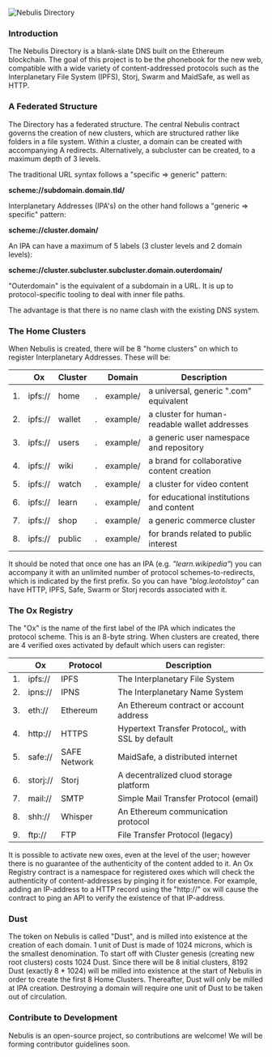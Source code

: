 ![Nebulis Directory](https://github.com/nebulis-io/directory/blob/master/assets/gem_title_gray.png)

### Introduction

The Nebulis Directory is a blank-slate DNS built on the Ethereum blockchain. The goal of this project is to be the phonebook for the new web, compatible with a wide variety of content-addressed protocols such as the Interplanetary File System (IPFS), Storj, Swarm and MaidSafe, as well as HTTP.

### A Federated Structure

The Directory has a federated structure. The central Nebulis contract governs the creation of new clusters, which are structured rather like folders in a file system. Within a cluster, a domain can be created with accompanying A redirects. Alternatively, a subcluster can be created, to a maximum depth of 3 levels.

The traditional URL syntax follows a "specific => generic" pattern:

**scheme://subdomain.domain.tld/**

Interplanetary Addresses (IPA's) on the other hand follows a "generic => specific" pattern:

**scheme://cluster.domain/**

An IPA can have a maximum of 5 labels (3 cluster levels and 2 domain levels):

**scheme://cluster.subcluster.subcluster.domain.outerdomain/**

"Outerdomain" is the equivalent of a subdomain in a URL. It is up to protocol-specific tooling to deal with inner file paths.

The advantage is that there is no name clash with the existing DNS system.

### The Home Clusters

When Nebulis is created, there will be 8 "home clusters" on which to register Interplanetary Addresses. These will be:

|  | Ox | Cluster |  | Domain | Description |
| --- | --- | --- | --- | --- | --- |
| 1. | ipfs:// | home | . | example/ | a universal, generic ".com" equivalent |
| 2. | ipfs:// | wallet | . |example/ | a cluster for human-readable wallet addresses |
| 3. | ipfs:// | users | . | example/ | a generic user namespace and repository | 
| 4. | ipfs:// | wiki | . | example/ | a brand for collaborative content creation |
| 5. | ipfs:// | watch | . | example/ | a cluster for video content |
| 6. | ipfs:// | learn | . | example/ | for educational institutions and content |
| 7. | ipfs:// | shop | . |example/ | a generic commerce cluster |
| 8. | ipfs:// | public | . | example/ | for brands related to public interest |


It should be noted that once one has an IPA (e.g. *"learn.wikipedia"*) you can accompany it with an unlimited number of protocol schemes-to-redirects, which is indicated by the first prefix. So you can have *"blog.leotolstoy"* can have HTTP, IPFS, Safe, Swarm or Storj records associated with it.

### The Ox Registry

The "Ox" is the name of the first label of the IPA which indicates the protocol scheme. This is an 8-byte string. When clusters are created, there are 4 verified oxes activated by default which users can register:

| | Ox | Protocol | Description |
| --- | --- | --- |--- |
1. | ipfs:// | IPFS | The Interplanetary File System |
2. | ipns:// | IPNS | The Interplanetary Name System |
3. | eth:// | Ethereum | An Ethereum contract or account address |
4. | http:// | HTTPS | Hypertext Transfer Protocol,, with SSL by default |
5. | safe:// | SAFE Network | MaidSafe, a distributed internet |
6. | storj:// | Storj | A decentralized cluod storage platform |
7. | mail:// | SMTP | Simple Mail Transfer Protocol (email) |
8. | shh:// | Whisper | An Ethereum communication protocol |
9. | ftp:// | FTP | File Transfer Protocol (legacy) |

It is possible to activate new oxes, even at the level of the user; however there is no guarantee of the authenticity of the content added to it. An Ox Registry contract is a namespace for registered oxes which will check the authenticity of content-addresses by pinging it for existence. For example, adding an IP-address to a HTTP record using the "http://" ox will cause the contract to ping an API to verify the existence of that IP-address. 

### Dust

The token on Nebulis is called "Dust", and is milled into existence at the creation of each domain. 1 unit of Dust is made of 1024 microns, which is the smallest denomination. To start off with Cluster genesis (creating new root clusters) costs 1024 Dust. Since there will be 8 initial clusters, 8192 Dust (exactly 8 * 1024) will be milled into existence at the start of Nebulis in order to create the first 8 Home Clusters. Thereafter, Dust will only be milled at IPA creation. Destroying a domain will require one unit of Dust to be taken out of circulation.

### Contribute to Development

Nebulis is an open-source project, so contributions are welcome! We will be forming contributor guidelines soon.


